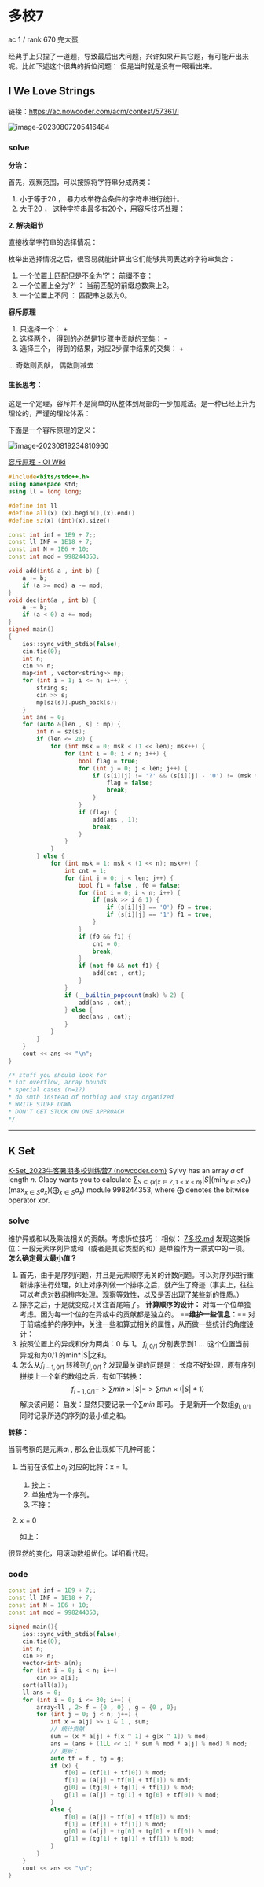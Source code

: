 # 多校7

ac 1 / rank 670 完大蛋

经典手上只捏了一道题，导致最后出大问题，兴许如果开其它题，有可能开出来呢。比如下述这个很典的拆位问题： 但是当时就是没有一眼看出来。

## I We Love Strings

链接：https://ac.nowcoder.com/acm/contest/57361/I

![image-20230807205416484](image-20230807205416484.png)

###  solve

**分治：**

首先，观察范围，可以按照将字符串分成两类：

1. 小于等于20 ， 暴力枚举符合条件的字符串进行统计。
2. 大于20 ， 这种字符串最多有20个，用容斥技巧处理：

**2. 解决细节**

直接枚举字符串的选择情况：

枚举出选择情况之后，很容易就能计算出它们能够共同表达的字符串集合：

1. 一个位置上匹配但是不全为'?'： 前缀不变：
2. 一个位置上全为'?' ：          当前匹配的前缀总数乘上2。
3. 一个位置上不同 ：             匹配串总数为0。

**容斥原理**

1. 只选择一个： +
2. 选择两个， 得到的必然是1步骤中贡献的交集；  -
3. 选择三个， 得到的结果，对应2步骤中结果的交集： + 

... 奇数则贡献， 偶数则减去：

#### 生长思考：

这是一个定理，容斥并不是简单的从整体到局部的一步加减法。是一种已经上升为理论的，严谨的理论体系：

下面是一个容斥原理的定义：

 ![image-20230819234810960](image-20230819234810960.png)

[容斥原理 - OI Wiki](https://oi.wiki/math/combinatorics/inclusion-exclusion-principle/)

```cpp
#include<bits/stdc++.h>
using namespace std;
using ll = long long;

#define int ll
#define all(x) (x).begin(),(x).end()
#define sz(x) (int)(x).size()

const int inf = 1E9 + 7;;
const ll INF = 1E18 + 7;
const int N = 1E6 + 10;
const int mod = 998244353;

void add(int& a , int b) {
	a += b;
	if (a >= mod) a -= mod;
}
void dec(int&a , int b) {
	a -= b;
	if (a < 0) a += mod;
}
signed main()
{
	ios::sync_with_stdio(false);
	cin.tie(0);
	int n;
	cin >> n;
	map<int , vector<string>> mp;
	for (int i = 1; i <= n; i++) {
		string s;
		cin >> s;
		mp[sz(s)].push_back(s);
	}
	int ans = 0;
	for (auto &[len , s] : mp) {
		int n = sz(s);
		if (len <= 20) {
			for (int msk = 0; msk < (1 << len); msk++) {
				for (int i = 0; i < n; i++) {
					bool flag = true;
					for (int j = 0; j < len; j++) {
						if (s[i][j] != '?' && (s[i][j] - '0') != (msk >> j & 1)) {
							flag = false;
							break;
						}
					}
					if (flag) {
						add(ans , 1);
						break;
					}
				}
			}
		} else {
			for (int msk = 1; msk < (1 << n); msk++) {
				int cnt = 1;
				for (int j = 0; j < len; j++) {
					bool f1 = false , f0 = false;
					for (int i = 0; i < n; i++) {
						if (msk >> i & 1) {
							if (s[i][j] == '0') f0 = true;
							if (s[i][j] == '1') f1 = true;
						}
					}
					if (f0 && f1) {
						cnt = 0;
						break;
					}
					if (not f0 && not f1) {
						add(cnt , cnt);
					}
				}
				if (__builtin_popcount(msk) % 2) {
					add(ans , cnt);
				} else {
					dec(ans , cnt);
				}
			}
		}
	}
	cout << ans << "\n";
}

/* stuff you should look for
* int overflow, array bounds
* special cases (n=1?)
* do smth instead of nothing and stay organized
* WRITE STUFF DOWN
* DON'T GET STUCK ON ONE APPROACH
*/
```
----
## K Set

[K-Set_2023牛客暑期多校训练营7 (nowcoder.com)](https://ac.nowcoder.com/acm/contest/57361/K)
Sylvy has an array $a$ of length $n$. Glacy wants you to calculate $\sum_{S\subseteq\left\{x|x\in Z, 1\le x\le n\right\}}\left|S\right|\left(\min_{x\in S}a_x\right)\left(\max_{x\in S}a_x\right)\left(\bigoplus_{x\in S}a_x\right)$ module $998244353$, where $\bigoplus$ denotes the bitwise operator xor.

### solve
维护异或和以及乘法相关的贡献。考虑拆位技巧： 相似： [7多校.md](7多校.md) 
发现这类拆位：一段元素序列异或和（或者是其它类型的和）是单独作为一乘式中的一项。
**怎么确定最大最小值？**
1. 首先，由于是序列问题，并且是元素顺序无关的计数问题。可以对序列进行重新排序进行处理，如上对序列做一个排序之后，就产生了奇迹（事实上，往往可以考虑对数组排序处理。观察等效性，以及是否出现了某些新的性质。）
2. 排序之后，于是就变成只关注首尾端了。
**计算顺序的设计：**
对每一个位单独考虑。因为每一个位的在异或中的贡献都是独立的。
==**维护一些信息：**==
对于前端维护的序列中，关注一些和算式相关的属性，从而做一些统计的角度设计：
1. 按照位置上的异或和分为两类：0 与 1。 
    $f_{i , 0 /1 }$ 分别表示到1 ... i这个位置当前异或和为0/1 的min*|S|之和。
2. 怎么从$f_{i - 1, 0/1}$ 转移到$f_{i ,0/1}$ ? 
发现最关键的问题是： 长度不好处理，原有序列拼接上一个新的数组之后，有如下转换：
$$
  f_{i - 1 ,0/1}->\sum min \times|S|->\sum min \times (|S| + 1)
$$
解决该问题： 启发：显然只要记录一个$\sum min$ 即可。
于是新开一个数组$g_{i ,0/1}$ 同时记录所选的序列的最小值之和。

**转移：**

当前考察的是元素$a_i$ , 那么会出现如下几种可能：

1. 当前在该位上$a_i$ 对应的比特：x = 1。
   1. 接上：
   2. 单独成为一个序列。
   3. 不接：

2. x = 0

   如上：

很显然的变化，用滚动数组优化。详细看代码。

### code

```cpp
const int inf = 1E9 + 7;;
const ll INF = 1E18 + 7;
const int N = 1E6 + 10;
const int mod = 998244353;

signed main(){
	ios::sync_with_stdio(false);
	cin.tie(0);
	int n;
	cin >> n;
	vector<int> a(n);
	for (int i = 0; i < n; i++)
		cin >> a[i];
	sort(all(a));
	ll ans = 0;
	for (int i = 0; i <= 30; i++) {
		array<ll , 2> f = {0 , 0} , g = {0 , 0};
		for (int j = 0; j < n; j++) {
			int x = a[j] >> i & 1 , sum;
			// 统计贡献
			sum = (x * a[j] + f[x ^ 1] + g[x ^ 1]) % mod;
			ans = (ans + (1LL << i) * sum % mod * a[j] % mod) % mod;
			// 更新；
			auto tf = f , tg = g;
			if (x) {
				f[0] = (tf[1] + tf[0]) % mod;
				f[1] = (a[j] + tf[0] + tf[1]) % mod;
				g[0] = (tg[0] + tg[1] + tf[1]) % mod;
				g[1] = (a[j] + tg[1] + tg[0] + tf[0]) % mod;
			}
			else {
				f[0] = (a[j] + tf[0] + tf[0]) % mod;
				f[1] = (tf[1] + tf[1]) % mod;
				g[0] = (a[j] + tg[0] + tg[0] + tf[0]) % mod;
				g[1] = (tg[1] + tg[1] + tf[1]) % mod;
			}
		}
	}
	cout << ans << "\n";
}
```
